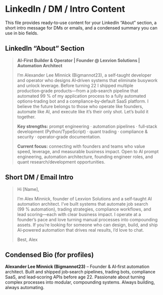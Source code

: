 # LinkedIn / DM / Intro Content

This file provides ready‑to‑use content for your LinkedIn “About” section, a short intro message for DMs or emails, and a condensed summary you can use in bio fields.

## LinkedIn “About” Section

> **AI‑First Builder & Operator | Founder @ Lexvion Solutions | Automation Architect**
>
> I’m Alexander Lee Minnick (Bigmannot23), a self‑taught developer and operator who designs AI‑driven systems that eliminate busywork and unlock leverage.  Before turning 22 I shipped multiple production‑grade products—from a job‑search pipeline that automated 99 % of my application process to a fully automated options‑trading bot and a compliance‑by‑default SaaS platform.  I believe the future belongs to those who operate like founders, automate like AI, and execute like it’s their only shot.  Let’s build it together.
>
> **Key strengths:** prompt engineering · automation pipelines · full‑stack development (Python/TypeScript) · quant trading · compliance & security · operator‑grade documentation.
>
> **Current focus:** connecting with founders and teams who value speed, leverage, and measurable business impact.  Open to AI prompt engineering, automation architecture, founding engineer roles, and quant research/development opportunities.

## Short DM / Email Intro

> Hi [Name],
>
> I’m Alex Minnick, founder of Lexvion Solutions and a self‑taught AI automation architect.  I’ve built systems that automate job search (99 % automation), trading strategies, compliance workflows, and lead scoring—each with clear business impact.  I operate at a founder’s pace and love turning manual processes into compounding assets.  If you’re looking for someone who can design, build, and ship AI‑powered automation that drives real results, I’d love to chat.
>
> Best,
> Alex

## Condensed Bio (for profiles)

**Alexander Lee Minnick (Bigmannot23)** – Founder & AI‑first automation architect.  Built and shipped job‑search pipelines, trading bots, compliance SaaS, and lead‑scoring APIs before age 22.  Passionate about turning complex processes into modular, compounding systems.  Always building, always automating.